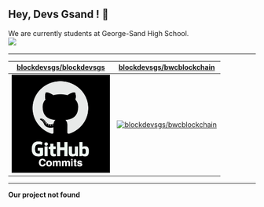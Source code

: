 ## Hey, Devs Gsand ! 👋

We are currently students at George-Sand High School.  
<img src='https://picsum.photos/400/600?random=2'>

---

| [blockdevsgs/blockdevsgs](https://github.com/blockdevsgs/blockdevsgs) | [blockdevsgs/bwcblockchain](https://github.com/blockdevsgs/bwcblockchain) |
| :-: | :-: |
| <a href="https://github.com/blockdevsgs/blockdevsgs"><img src="https://github.com/blockdevsgs/blockdevsgs/raw/main/DISPLAY.jpg" alt="blockdevsgs/blockdevsgs" title="blockdevsgs/blockdevsgs" width="200" height="200"></a> | <a href="https://github.com/blockdevsgs/bwcblockchain"><img src="https://github.com/blockdevsgs/bwcblockchain/raw/main/DISPLAY.jpg" alt="blockdevsgs/bwcblockchain" title="blockdevsgs/bwcblockchain" width="200" height="200"></a> |



---

**Our project not found**